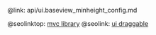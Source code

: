 @link: api/ui.baseview_minheight_config.md

@seolinktop: [mvc library](https://webix.com)
@seolink: [ui draggable](https://webix.com/widget/portlet/)